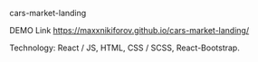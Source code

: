 cars-market-landing

DEMO Link https://maxxnikiforov.github.io/cars-market-landing/

Technology: React / JS, HTML, CSS / SCSS, React-Bootstrap.
